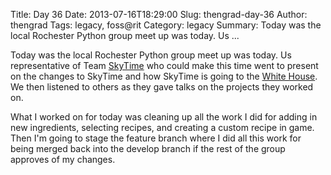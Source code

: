 Title: Day 36
Date: 2013-07-16T18:29:00
Slug: thengrad-day-36
Author: thengrad
Tags: legacy, foss@rit
Category: legacy
Summary: Today was the local Rochester Python group meet up was today. Us ... 

Today was the local Rochester Python group meet up was today. Us
representative of Team [SkyTime](http://www.playskytime.com) who could make
this time went to present on the changes to SkyTime and how SkyTime is going
to the [White House](http://www.rit.edu/news/story.php?id=50113). We then
listened to others as they gave talks on the projects they worked on.

What I worked on for today was cleaning up all the work I did for adding in
new ingredients, selecting recipes, and creating a custom recipe in game. Then
I'm going to stage the feature branch where I did all this work for being
merged back into the develop branch if the rest of the group approves of my
changes.

